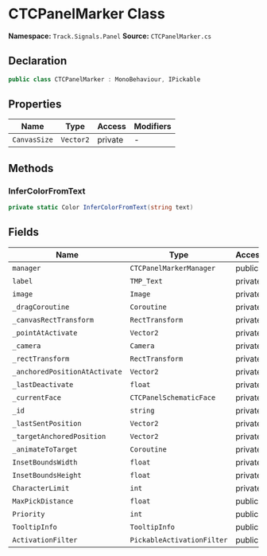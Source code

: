 # CTCPanelMarker Class

**Namespace:** `Track.Signals.Panel`
**Source:** `CTCPanelMarker.cs`

## Declaration

```csharp
public class CTCPanelMarker : MonoBehaviour, IPickable
```

## Properties

| Name | Type | Access | Modifiers |
|------|------|--------|-----------|
| `CanvasSize` | `Vector2` | private | - |

## Methods

### InferColorFromText

```csharp
private static Color InferColorFromText(string text)
```

## Fields

| Name | Type | Access | Modifiers |
|------|------|--------|-----------|
| `manager` | `CTCPanelMarkerManager` | public | - |
| `label` | `TMP_Text` | private | - |
| `image` | `Image` | private | - |
| `_dragCoroutine` | `Coroutine` | private | - |
| `_canvasRectTransform` | `RectTransform` | private | - |
| `_pointAtActivate` | `Vector2` | private | - |
| `_camera` | `Camera` | private | - |
| `_rectTransform` | `RectTransform` | private | - |
| `_anchoredPositionAtActivate` | `Vector2` | private | - |
| `_lastDeactivate` | `float` | private | - |
| `_currentFace` | `CTCPanelSchematicFace` | private | - |
| `_id` | `string` | private | - |
| `_lastSentPosition` | `Vector2` | private | - |
| `_targetAnchoredPosition` | `Vector2` | private | - |
| `_animateToTarget` | `Coroutine` | private | - |
| `InsetBoundsWidth` | `float` | private | `const` |
| `InsetBoundsHeight` | `float` | private | `const` |
| `CharacterLimit` | `int` | private | `const` |
| `MaxPickDistance` | `float` | public | - |
| `Priority` | `int` | public | - |
| `TooltipInfo` | `TooltipInfo` | public | - |
| `ActivationFilter` | `PickableActivationFilter` | public | - |

